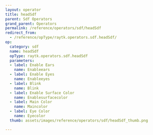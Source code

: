 ```yaml
---
layout: operator
title: headSdf
parent: Sdf Operators
grand_parent: Operators
permalink: /reference/operators/sdf/headSdf
redirect_from:
  - /reference/opType/raytk.operators.sdf.headSdf/
op:
  category: sdf
  name: headSdf
  opType: raytk.operators.sdf.headSdf
  parameters:
  - label: Enable Ears
    name: Enableears
  - label: Enable Eyes
    name: Enableeyes
  - label: Blink
    name: Blink
  - label: Enable Surface Color
    name: Enablesurfacecolor
  - label: Main Color
    name: Maincolor
  - label: Eye Color
    name: Eyecolor
  thumb: assets/images/reference/operators/sdf/headSdf_thumb.png

---
```

